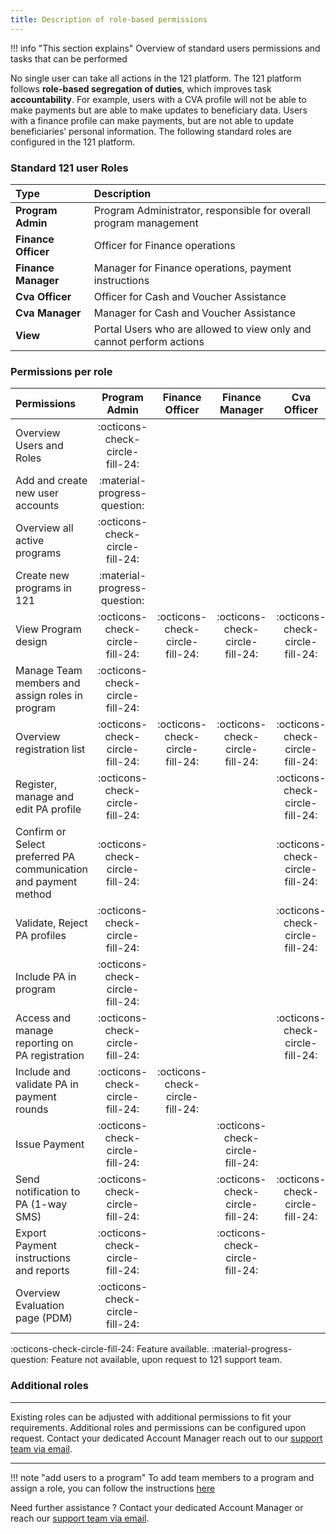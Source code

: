```yaml
---
title: Description of role-based permissions
---
```




!!! info "This section explains"
    Overview of standard users permissions and tasks that can be performed

No single user can take all actions in the 121 platform. The 121 platform follows **role-based segregation of duties**, which improves task **accountability**. For example, users with a CVA profile will not be able to make payments but are able to make updates to beneficiary data. Users with a finance profile can make payments, but are not able to update beneficiaries’ personal information. The following standard roles are configured in the 121 platform.

### **Standard 121 user Roles**

| Type                                         | Description                                                     |
| :----------------------                                 | :---------------------------|
| **Program Admin**                            | Program Administrator, responsible for overall program management |
| **Finance Officer**                          | Officer for Finance operations  |
| **Finance Manager**                          | Manager for Finance operations, payment instructions   |
| **Cva Officer**                              | Officer for Cash and Voucher Assistance    |
| **Cva Manager**                              | Manager for Cash and Voucher Assistance   |
| **View**                                     | Portal Users who are allowed to view only and cannot perform actions   |

### **Permissions per role**

| Permissions                                         | **Program Admin** | **Finance Officer** |**Finance Manager** | **Cva Officer** | **Cva Manager** |
| :----------                                         | :----------: |:----------: |:----------: |:----------: |:----------: |
| Overview Users and Roles                            | :octicons-check-circle-fill-24:| |||||
| Add and create new user accounts                    |:material-progress-question:|||||
| Overview all active programs                        | :octicons-check-circle-fill-24:  | ||||
| Create new programs in 121                          |:material-progress-question:|||||
| View Program design                                 | :octicons-check-circle-fill-24:  |:octicons-check-circle-fill-24:|:octicons-check-circle-fill-24:|:octicons-check-circle-fill-24:|:octicons-check-circle-fill-24:|
| Manage Team members and assign roles in program     | :octicons-check-circle-fill-24:| ||||:octicons-check-circle-fill-24:| 
| Overview registration list                          | :octicons-check-circle-fill-24: | :octicons-check-circle-fill-24: | :octicons-check-circle-fill-24: |:octicons-check-circle-fill-24:|:octicons-check-circle-fill-24:|
| Register, manage and edit PA profile                | :octicons-check-circle-fill-24:    |||:octicons-check-circle-fill-24:|||
| Confirm or Select preferred PA communication and payment method | :octicons-check-circle-fill-24: ||| :octicons-check-circle-fill-24: |||
| Validate, Reject PA profiles                        | :octicons-check-circle-fill-24: |||:octicons-check-circle-fill-24:|:octicons-check-circle-fill-24:||
| Include PA in program                               | :octicons-check-circle-fill-24: ||||:octicons-check-circle-fill-24:||
| Access and manage reporting on PA registration      |:octicons-check-circle-fill-24: |||:octicons-check-circle-fill-24:|:octicons-check-circle-fill-24:||
| Include and validate PA in payment rounds           | :octicons-check-circle-fill-24: | :octicons-check-circle-fill-24:| | |||
| Issue Payment                                       |  :octicons-check-circle-fill-24:   ||:octicons-check-circle-fill-24:||||
| Send notification to PA (1-way SMS)                 | :octicons-check-circle-fill-24: ||:octicons-check-circle-fill-24:|:octicons-check-circle-fill-24:|:octicons-check-circle-fill-24:||
| Export Payment instructions and reports             |  :octicons-check-circle-fill-24:   ||:octicons-check-circle-fill-24:||||
| Overview Evaluation page (PDM)                      |:octicons-check-circle-fill-24:     |||||

:octicons-check-circle-fill-24: Feature available.
:material-progress-question:  Feature not available, upon request to 121 support team.


### **Additional roles**
___
Existing roles can be adjusted with additional permissions to fit your requirements. Additional roles and permissions can be configured upon request. Contact your dedicated Account Manager reach out to our <a href="mailto:support@121.global">support team via email</a>.
___

!!! note "add users to a program"
    To add team members to a program and assign a role, you can follow the instructions [here](../add-team-members)


Need further assistance ? Contact your dedicated Account Manager or reach our <a href="mailto:support@121.global">support team via email</a>.